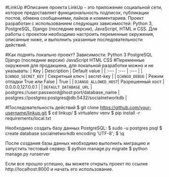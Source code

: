 #LinkUp
#Описание проекта
LinkUp - это приложение социальной сети, которое предоставляет функциональность подписок, публикации постов, обмена сообщениями, лайков и комментариев. Проект разработан с использованием следующих зависимостей: Python 3, PostgreSQL, Django (последние версии), JavaScript, HTML и CSS. Для работы с проектом необходимо настроить переменные окружения, описанные ниже, и выполнить указанные последовательности действий.

#Как поднять локально проект?
Зависимости:
Python 3
PostgreSQL
Django (последние версии)
JavaScript
HTML
CSS
#Переменные окружения для продакшена, для локальной разработки можно и не указывать:
| Key    | Description   |    Default value  |
| :---         |     :---      |          :--- |
| `DJANGO_SECRET_KEY`  | Секретный ключ  | secret-key              |
| `DJANGO_DEBUG`  | Режим отладки True или False  | True              |
| `DJANGO_ALLOWED_HOST`| Разрешенный хост | 0.0.0.0,127.0.0.1 |
| `DEFAULT_DATABASE_URL`  | postgres://user:password@host:port/database_name | postgres://postgres:postgres@db:5432/socialnetworkdb |

#Последовательность действий
    $ git clone https://github.com/your-username/linkup.git
    $ cd linkup/
    $ virtualenv venv
    $ pip install -r requirements/local.txt

Необходимо создать базу данных PostgreSQL:
    $ sudo -u postgres psql
    $ create database socialnetworkdb encoding 'UTF-8';
    $ \q

После создания базы данных необходимо выполнить миграцию и запустить тестовый сервер:
    $ python manage.py migrate
    $ python manage.py runserver

Если все прошло успешно, вы можете открыть проект по ссылке http://localhost:8000 и начать его использование.





